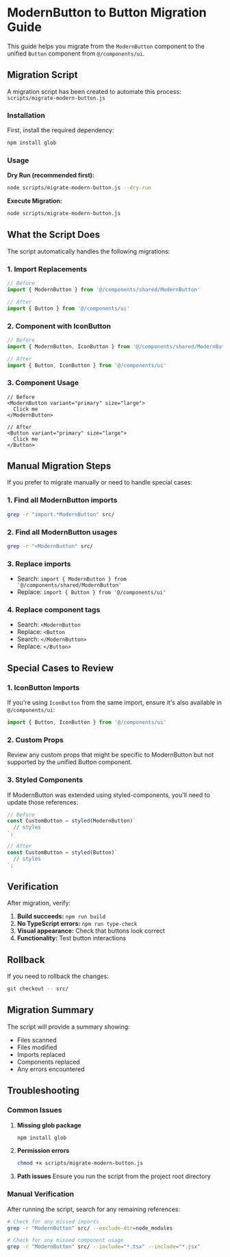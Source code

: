 # ModernButton to Button Migration Guide

This guide helps you migrate from the `ModernButton` component to the unified `Button` component from `@/components/ui`.

## Migration Script

A migration script has been created to automate this process: `scripts/migrate-modern-button.js`

### Installation

First, install the required dependency:
```bash
npm install glob
```

### Usage

**Dry Run (recommended first):**
```bash
node scripts/migrate-modern-button.js --dry-run
```

**Execute Migration:**
```bash
node scripts/migrate-modern-button.js
```

## What the Script Does

The script automatically handles the following migrations:

### 1. Import Replacements

```typescript
// Before
import { ModernButton } from '@/components/shared/ModernButton'

// After
import { Button } from '@/components/ui'
```

### 2. Component with IconButton

```typescript
// Before
import { ModernButton, IconButton } from '@/components/shared/ModernButton'

// After
import { Button, IconButton } from '@/components/ui'
```

### 3. Component Usage

```tsx
// Before
<ModernButton variant="primary" size="large">
  Click me
</ModernButton>

// After
<Button variant="primary" size="large">
  Click me
</Button>
```

## Manual Migration Steps

If you prefer to migrate manually or need to handle special cases:

### 1. Find all ModernButton imports
```bash
grep -r "import.*ModernButton" src/
```

### 2. Find all ModernButton usages
```bash
grep -r "<ModernButton" src/
```

### 3. Replace imports
- Search: `import { ModernButton } from '@/components/shared/ModernButton'`
- Replace: `import { Button } from '@/components/ui'`

### 4. Replace component tags
- Search: `<ModernButton`
- Replace: `<Button`
- Search: `</ModernButton>`
- Replace: `</Button>`

## Special Cases to Review

### 1. IconButton Imports
If you're using `IconButton` from the same import, ensure it's also available in `@/components/ui`:
```typescript
import { Button, IconButton } from '@/components/ui'
```

### 2. Custom Props
Review any custom props that might be specific to ModernButton but not supported by the unified Button component.

### 3. Styled Components
If ModernButton was extended using styled-components, you'll need to update those references:
```typescript
// Before
const CustomButton = styled(ModernButton)`
  // styles
`;

// After
const CustomButton = styled(Button)`
  // styles
`;
```

## Verification

After migration, verify:

1. **Build succeeds:** `npm run build`
2. **No TypeScript errors:** `npm run type-check`
3. **Visual appearance:** Check that buttons look correct
4. **Functionality:** Test button interactions

## Rollback

If you need to rollback the changes:
```bash
git checkout -- src/
```

## Migration Summary

The script will provide a summary showing:
- Files scanned
- Files modified
- Imports replaced
- Components replaced
- Any errors encountered

## Troubleshooting

### Common Issues

1. **Missing glob package**
   ```bash
   npm install glob
   ```

2. **Permission errors**
   ```bash
   chmod +x scripts/migrate-modern-button.js
   ```

3. **Path issues**
   Ensure you run the script from the project root directory

### Manual Verification

After running the script, search for any remaining references:
```bash
# Check for any missed imports
grep -r "ModernButton" src/ --exclude-dir=node_modules

# Check for any missed component usage
grep -r "ModernButton" src/ --include="*.tsx" --include="*.jsx"
```